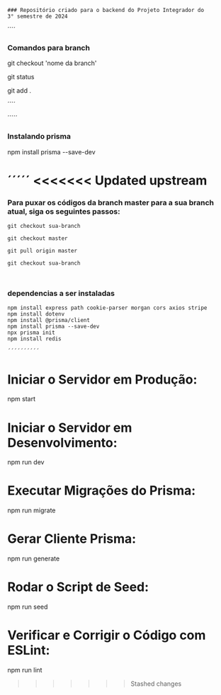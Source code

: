 ````
### Repositório criado para o backend do Projeto Integrador do 
3° semestre de 2024

````

´´´´
### Comandos para branch 

git checkout 'nome da branch'

git status

git add .



´´´´



´´´´´
 ### Instalando prisma 

npm install prisma --save-dev




´´´´´
<<<<<<< Updated upstream
=======
### Para puxar os códigos da branch master para a sua branch atual, siga os seguintes passos:

`````
git checkout sua-branch

git checkout master

git pull origin master

git checkout sua-branch



`````

### dependencias a ser instaladas
```````
npm install express path cookie-parser morgan cors axios stripe
npm install dotenv
npm install @prisma/client
npm install prisma --save-dev
npx prisma init
npm install redis

´´´´´´´´´´

````````
# Iniciar o Servidor em Produção:
npm start

# Iniciar o Servidor em Desenvolvimento:
npm run dev

# Executar Migrações do Prisma:
npm run migrate

# Gerar Cliente Prisma:
npm run generate

# Rodar o Script de Seed:
npm run seed

# Verificar e Corrigir o Código com ESLint:
npm run lint
>>>>>>> Stashed changes
